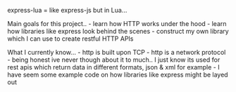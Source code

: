 
express-lua = like express-js but in Lua...

Main goals for this project..
    - learn how HTTP works under the hood
    - learn how libraries like express look behind the scenes
    - construct my own library which I can use to create restful HTTP APIs


What I currently know...
    - http is built upon TCP
    - http is a network protocol
        - being honest ive never though about it to much.. I just know its used for          rest apis which return data in different formats, json & xml for example 
    - I have seem some example code on how libraries like express might be layed out




